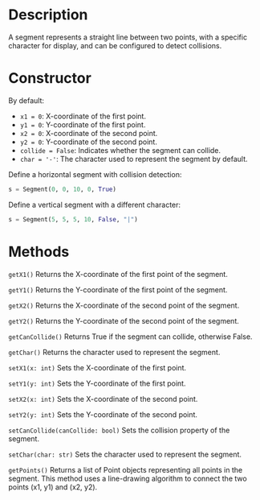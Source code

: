 # Description

A segment represents a straight line between two points, with a specific character for display, and can be configured to detect collisions.

# Constructor

By default:
- `x1 = 0`: X-coordinate of the first point.
- `y1 = 0`: Y-coordinate of the first point.
- `x2 = 0`: X-coordinate of the second point.
- `y2 = 0`: Y-coordinate of the second point.
- `collide = False`: Indicates whether the segment can collide.
- `char = '-'`: The character used to represent the segment by default.

Define a horizontal segment with collision detection:
```python
s = Segment(0, 0, 10, 0, True)
```

Define a vertical segment with a different character:
```python
s = Segment(5, 5, 5, 10, False, "|")
```

# Methods

`getX1()`
Returns the X-coordinate of the first point of the segment.

`getY1()`
Returns the Y-coordinate of the first point of the segment.

`getX2()`
Returns the X-coordinate of the second point of the segment.

`getY2()`
Returns the Y-coordinate of the second point of the segment.

`getCanCollide()`
Returns True if the segment can collide, otherwise False.

`getChar()`
Returns the character used to represent the segment.

`setX1(x: int)`
Sets the X-coordinate of the first point.

`setY1(y: int)`
Sets the Y-coordinate of the first point.

`setX2(x: int)`
Sets the X-coordinate of the second point.

`setY2(y: int)`
Sets the Y-coordinate of the second point.

`setCanCollide(canCollide: bool)`
Sets the collision property of the segment.

`setChar(char: str)`
Sets the character used to represent the segment.

`getPoints()`
Returns a list of Point objects representing all points in the segment. This method uses a line-drawing algorithm to connect the two points (x1, y1) and (x2, y2).